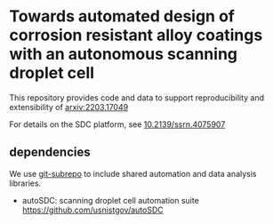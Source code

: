 Towards automated design of corrosion resistant alloy coatings with an autonomous scanning droplet cell
=======================================================================================================

This repository provides code and data to support reproducibility and extensibility of [arxiv:2203.17049](https://arxiv.org/abs/2203.17049)

For details on the SDC platform, see [10.2139/ssrn.4075907](https://dx.doi.org/10.2139/ssrn.4075907)


## dependencies
We use [git-subrepo](https://github.com/ingydotnet/git-subrepo) to include shared automation and data analysis libraries.

- autoSDC: scanning droplet cell automation suite https://github.com/usnistgov/autoSDC
